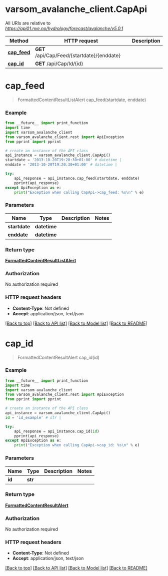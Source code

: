 # varsom_avalanche_client.CapApi

All URIs are relative to *https://api01.nve.no/hydrology/forecast/avalanche/v5.0.1*

Method | HTTP request | Description
------------- | ------------- | -------------
[**cap_feed**](CapApi.md#cap_feed) | **GET** /api/Cap/Feed/{startdate}/{enddate} | 
[**cap_id**](CapApi.md#cap_id) | **GET** /api/Cap/Id/{id} | 

# **cap_feed**
> FormattedContentResultListAlert cap_feed(startdate, enddate)



### Example
```python
from __future__ import print_function
import time
import varsom_avalanche_client
from varsom_avalanche_client.rest import ApiException
from pprint import pprint

# create an instance of the API class
api_instance = varsom_avalanche_client.CapApi()
startdate = '2013-10-20T19:20:30+01:00' # datetime | 
enddate = '2013-10-20T19:20:30+01:00' # datetime | 

try:
    api_response = api_instance.cap_feed(startdate, enddate)
    pprint(api_response)
except ApiException as e:
    print("Exception when calling CapApi->cap_feed: %s\n" % e)
```

### Parameters

Name | Type | Description  | Notes
------------- | ------------- | ------------- | -------------
 **startdate** | **datetime**|  | 
 **enddate** | **datetime**|  | 

### Return type

[**FormattedContentResultListAlert**](FormattedContentResultListAlert.md)

### Authorization

No authorization required

### HTTP request headers

 - **Content-Type**: Not defined
 - **Accept**: application/json, text/json

[[Back to top]](#) [[Back to API list]](../README.md#documentation-for-api-endpoints) [[Back to Model list]](../README.md#documentation-for-models) [[Back to README]](../README.md)

# **cap_id**
> FormattedContentResultAlert cap_id(id)



### Example
```python
from __future__ import print_function
import time
import varsom_avalanche_client
from varsom_avalanche_client.rest import ApiException
from pprint import pprint

# create an instance of the API class
api_instance = varsom_avalanche_client.CapApi()
id = 'id_example' # str | 

try:
    api_response = api_instance.cap_id(id)
    pprint(api_response)
except ApiException as e:
    print("Exception when calling CapApi->cap_id: %s\n" % e)
```

### Parameters

Name | Type | Description  | Notes
------------- | ------------- | ------------- | -------------
 **id** | **str**|  | 

### Return type

[**FormattedContentResultAlert**](FormattedContentResultAlert.md)

### Authorization

No authorization required

### HTTP request headers

 - **Content-Type**: Not defined
 - **Accept**: application/json, text/json

[[Back to top]](#) [[Back to API list]](../README.md#documentation-for-api-endpoints) [[Back to Model list]](../README.md#documentation-for-models) [[Back to README]](../README.md)

